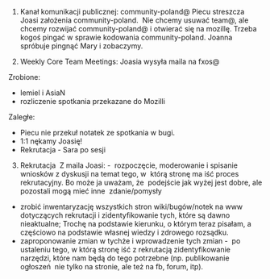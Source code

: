 1. Kanał komunikacji publicznej: community-poland@
Piecu streszcza Joasi założenia community-poland. 
Nie chcemy usuwać team@, ale chcemy rozwijać community-poland@ i otwierać się na mozillę. Trzeba kogoś pingać w sprawie kodowania community-poland. Joanna spróbuje pingnąć Mary i zobaczymy.

2. Weekly Core Team Meetings: Joasia wysyła maila na fxos@



Zrobione:
- lemiel i AsiaN
- rozliczenie spotkania przekazane do Mozilli


Zaległe:
- Piecu nie przekuł notatek ze spotkania w bugi.
- 1:1 nękamy Joasię! 
- Rekrutacja - Sara po sesji

3. Rekrutacja 
Z maila Joasi:
-  rozpoczęcie, moderowanie i spisanie wniosków z dyskusji na temat tego, w  którą stronę ma iść proces rekrutacyjny. Bo może ja uważam, że  podejście jak wyżej jest dobre, ale pozostali mogą mieć inne  zdanie/pomysły
- zrobić inwentaryzację wszystkich stron wiki/bugów/notek na www  dotyczących rekrutacji i zidentyfikowanie tych, które są dawno  nieaktualne; Trochę na podstawie kierunku, o którym teraz pisałam, a  częściowo na podstawie własnej wiedzy i zdrowego rozsądku.
- zaproponowanie zmian w tychże i wprowadzenie tych zmian
-  po ustaleniu tego, w którą stronę iść z rekrutacją zidentyfikowanie  narzędzi, które nam będą do tego potrzebne (np. publikowanie ogłoszeń  nie tylko na stronie, ale też na fb, forum, itp).
